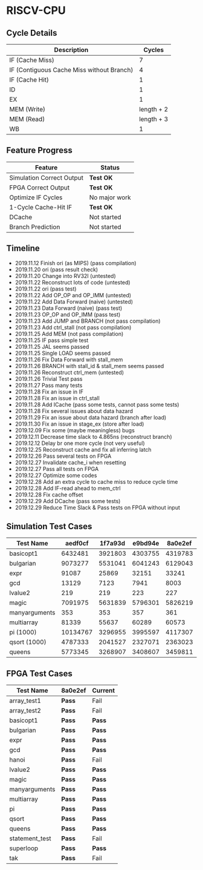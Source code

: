 # RISCV-CPU

## Cycle Details

Description|Cycles
----|----
IF (Cache Miss)|7
IF (Contiguous Cache Miss without Branch)|4
IF (Cache Hit)|1
ID|1
EX|1
MEM (Write)|length + 2
MEM (Read)|length + 3
WB|1

## Feature Progress

Feature|Status
----|----
Simulation Correct Output|__Test OK__
FPGA Correct Output|__Test OK__
Optimize IF Cycles|No major work
1-Cycle Cache-Hit IF|__Test OK__
DCache|Not started
Branch Prediction|Not started

## Timeline

+ 2019.11.12 Finish ori (as MIPS) (pass compilation)
+ 2019.11.20 ori (pass result check)
+ 2019.11.20 Change into RV32I (untested)
+ 2019.11.22 Reconstruct lots of code (untested)
+ 2019.11.22 ori (pass test)
+ 2019.11.22 Add OP_OP and OP_IMM (untested)
+ 2019.11.22 Add Data Forward (naive) (untested)
+ 2019.11.23 Data Forward (naive) (pass test)
+ 2019.11.23 OP_OP and OP_IMM (pass test)
+ 2019.11.23 Add JUMP and BRANCH (not pass compilation)
+ 2019.11.23 Add ctrl_stall (not pass compilation)
+ 2019.11.25 Add MEM (not pass compilation)
+ 2019.11.25 IF pass simple test
+ 2019.11.25 JAL seems passed
+ 2019.11.25 Single LOAD seems passed
+ 2019.11.26 Fix Data Forward with stall_mem
+ 2019.11.26 BRANCH with stall_id & stall_mem seems passed
+ 2019.11.26 Reconstruct ctrl_mem (untested)
+ 2019.11.26 Trivial Test pass
+ 2019.11.27 Pass many tests
+ 2019.11.28 Fix an issue in IF
+ 2019.11.28 Fix an issue in ctrl_stall
+ 2019.11.28 Add ICache (pass some tests, cannot pass some tests)
+ 2019.11.28 Fix several issues about data hazard
+ 2019.11.29 Fix an issue about data hazard (branch after load)
+ 2019.11.30 Fix an issue in stage_ex (store after load)
+ 2019.12.09 Fix some (maybe meaningless) bugs
+ 2019.12.11 Decrease time slack to 4.865ns (reconstruct branch)
+ 2019.12.12 Delay br one more cycle (not very useful)
+ 2019.12.25 Reconstruct cache and fix all inferring latch
+ 2019.12.26 Pass several tests on FPGA
+ 2019.12.27 Invalidate cache_i when resetting
+ 2019.12.27 Pass all tests on FPGA
+ 2019.12.27 Optimize some codes
+ 2019.12.28 Add an extra cycle to cache miss to reduce cycle time
+ 2019.12.28 Add IF-read ahead to mem_ctrl
+ 2019.12.28 Fix cache offset
+ 2019.12.29 Add DCache (pass some tests)
+ 2019.12.29 Reduce Time Slack & Pass tests on FPGA without input

## Simulation Test Cases

Test Name|aedf0cf|1f7a93d|e9bd94e|8a0e2ef|358a5cf|b833ffa
----|----|----|----|----|----|----
basicopt1|6432481|3921803|4303755|4319783|3586405|2124699
bulgarian|9073277|5531041|6041243|6129043|5436831|3195399
expr|91087|25869|32151|33241|30895|24479
gcd|13129|7123|7941|8003|7171|4667
lvalue2|219|219|223|227|199|199
magic|7091975|5631839|5796301|5826219|5400941|3123099
manyarguments|353|353|357|361|327|327
multiarray|81339|55637|60289|60573|51309|37267
pi (1000)|10134767|3296955|3995597|4117307|3775945|2565651
qsort (1000)|4787333|2041527|2327071|2363023|2165759|1271419
queens|5773345|3268907|3408607|3459811|3298751|2106301

## FPGA Test Cases

Test Name|8a0e2ef|Current
----|----|----
array_test1|__Pass__|Fail
array_test2|__Pass__|Fail
basicopt1|__Pass__|__Pass__
bulgarian|__Pass__|__Pass__
expr|__Pass__|__Pass__
gcd|__Pass__|__Pass__
hanoi|__Pass__|Fail
lvalue2|__Pass__|__Pass__
magic|__Pass__|__Pass__
manyarguments|__Pass__|__Pass__
multiarray|__Pass__|__Pass__
pi|__Pass__|__Pass__
qsort|__Pass__|__Pass__
queens|__Pass__|__Pass__
statement_test|__Pass__|Fail
superloop|__Pass__|__Pass__
tak|__Pass__|Fail
